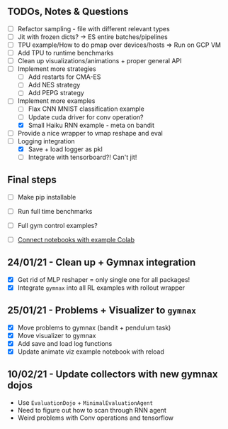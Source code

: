 ## TODOs, Notes & Questions
- [ ] Refactor sampling - file with different relevant types
- [ ] Jit with frozen dicts? -> ES entire batches/pipelines
- [ ] TPU example/How to do pmap over devices/hosts => Run on GCP VM
- [ ] Add TPU to runtime benchmarks
- [ ] Clean up visualizations/animations + proper general API
- [ ] Implement more strategies
    - [ ] Add restarts for CMA-ES
    - [ ] Add NES strategy
    - [ ] Add PEPG strategy
- [ ] Implement more examples
    - [ ] Flax CNN MNIST classification example
    - [ ] Update cuda driver for conv operation?
    - [x] Small Haiku RNN example - meta on bandit
- [ ] Provide a nice wrapper to vmap reshape and eval
- [ ] Logging integration
    - [x] Save + load logger as pkl
    - [ ] Integrate with tensorboard?! Can't jit!

## Final steps
- [ ] Make pip installable
- [ ] Run full time benchmarks
- [ ] Full gym control examples?
- [ ] [Connect notebooks with example Colab](https://colab.research.google.com/github/googlecolab/colabtools/blob/master/notebooks/colab-github-demo.ipynb#scrollTo=K-NVg7RjyeTk)


## 24/01/21 - Clean up + Gymnax integration
- [x] Get rid of MLP reshaper = only single one for all packages!
- [x] Integrate `gymnax` into all RL examples with rollout wrapper

## 25/01/21 - Problems + Visualizer to `gymnax`
- [x] Move problems to gymnax (bandit + pendulum task)
- [x] Move visualizer to gymnax
- [x] Add save and load log functions
- [x] Update animate viz example notebook with reload

## 10/02/21 - Update collectors with new gymnax dojos
- Use `EvaluationDojo` + `MinimalEvaluationAgent`
- Need to figure out how to scan through RNN agent
- Weird problems with Conv operations and tensorflow

